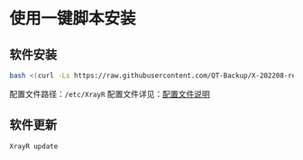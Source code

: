 # 使用一键脚本安装

## 软件安装

```bash
bash <(curl -Ls https://raw.githubusercontent.com/QT-Backup/X-202208-release/master/install.sh)
```

配置文件路径：`/etc/XrayR` 配置文件详见：[配置文件说明](../../xrayr-pei-zhi-wen-jian-shuo-ming/config.md)

## 软件更新

```bash
XrayR update
```

